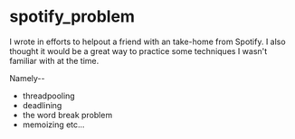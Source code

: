 # spotify_problem

I wrote in efforts to helpout a friend with an take-home from Spotify. I also thought it would be a great way to practice some techniques I wasn't familiar with at the time.

Namely--
- threadpooling
- deadlining
- the word break problem
- memoizing
etc...
